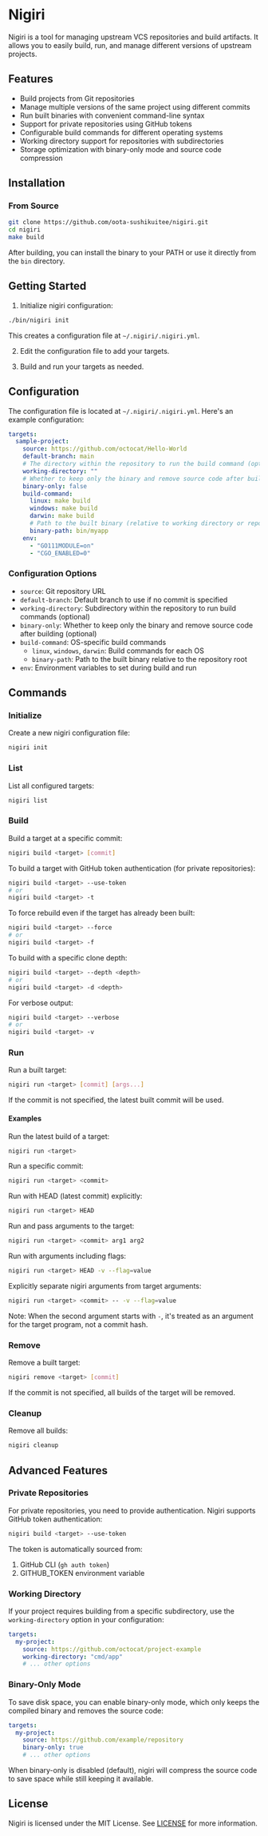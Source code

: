 # Nigiri

Nigiri is a tool for managing upstream VCS repositories and build artifacts. It allows you to easily build, run, and manage different versions of upstream projects.

## Features

- Build projects from Git repositories
- Manage multiple versions of the same project using different commits
- Run built binaries with convenient command-line syntax
- Support for private repositories using GitHub tokens
- Configurable build commands for different operating systems
- Working directory support for repositories with subdirectories
- Storage optimization with binary-only mode and source code compression

## Installation

### From Source

```bash
git clone https://github.com/oota-sushikuitee/nigiri.git
cd nigiri
make build
```

After building, you can install the binary to your PATH or use it directly from the `bin` directory.

## Getting Started

1. Initialize nigiri configuration:

```bash
./bin/nigiri init
```

This creates a configuration file at `~/.nigiri/.nigiri.yml`.

2. Edit the configuration file to add your targets.

3. Build and run your targets as needed.

## Configuration

The configuration file is located at `~/.nigiri/.nigiri.yml`. Here's an example configuration:

```yaml
targets:
  sample-project:
    source: https://github.com/octocat/Hello-World
    default-branch: main
    # The directory within the repository to run the build command (optional)
    working-directory: ""
    # Whether to keep only the binary and remove source code after build (optional)
    binary-only: false
    build-command:
      linux: make build
      windows: make build
      darwin: make build
      # Path to the built binary (relative to working directory or repository root)
      binary-path: bin/myapp
    env:
      - "GO111MODULE=on"
      - "CGO_ENABLED=0"
```

### Configuration Options

- `source`: Git repository URL
- `default-branch`: Default branch to use if no commit is specified
- `working-directory`: Subdirectory within the repository to run build commands (optional)
- `binary-only`: Whether to keep only the binary and remove source code after building (optional)
- `build-command`: OS-specific build commands
  - `linux`, `windows`, `darwin`: Build commands for each OS
  - `binary-path`: Path to the built binary relative to the repository root
- `env`: Environment variables to set during build and run

## Commands

### Initialize

Create a new nigiri configuration file:

```bash
nigiri init
```

### List

List all configured targets:

```bash
nigiri list
```

### Build

Build a target at a specific commit:

```bash
nigiri build <target> [commit]
```

To build a target with GitHub token authentication (for private repositories):

```bash
nigiri build <target> --use-token
# or
nigiri build <target> -t
```

To force rebuild even if the target has already been built:

```bash
nigiri build <target> --force
# or
nigiri build <target> -f
```

To build with a specific clone depth:

```bash
nigiri build <target> --depth <depth>
# or
nigiri build <target> -d <depth>
```

For verbose output:

```bash
nigiri build <target> --verbose
# or
nigiri build <target> -v
```

### Run

Run a built target:

```bash
nigiri run <target> [commit] [args...]
```

If the commit is not specified, the latest built commit will be used.

#### Examples

Run the latest build of a target:
```bash
nigiri run <target>
```

Run a specific commit:
```bash
nigiri run <target> <commit>
```

Run with HEAD (latest commit) explicitly:
```bash
nigiri run <target> HEAD
```

Run and pass arguments to the target:
```bash
nigiri run <target> <commit> arg1 arg2
```

Run with arguments including flags:
```bash
nigiri run <target> HEAD -v --flag=value
```

Explicitly separate nigiri arguments from target arguments:
```bash
nigiri run <target> <commit> -- -v --flag=value
```

Note: When the second argument starts with `-`, it's treated as an argument for the target program, not a commit hash.

### Remove

Remove a built target:

```bash
nigiri remove <target> [commit]
```

If the commit is not specified, all builds of the target will be removed.

### Cleanup

Remove all builds:

```bash
nigiri cleanup
```

## Advanced Features

### Private Repositories

For private repositories, you need to provide authentication. Nigiri supports GitHub token authentication:

```bash
nigiri build <target> --use-token
```

The token is automatically sourced from:
1. GitHub CLI (`gh auth token`)
2. GITHUB_TOKEN environment variable

### Working Directory

If your project requires building from a specific subdirectory, use the `working-directory` option in your configuration:

```yaml
targets:
  my-project:
    source: https://github.com/octocat/project-example
    working-directory: "cmd/app"
    # ... other options
```

### Binary-Only Mode

To save disk space, you can enable binary-only mode, which only keeps the compiled binary and removes the source code:

```yaml
targets:
  my-project:
    source: https://github.com/example/repository
    binary-only: true
    # ... other options
```

When binary-only is disabled (default), nigiri will compress the source code to save space while still keeping it available.

## License

Nigiri is licensed under the MIT License. See [LICENSE](./LICENSE) for more information.

